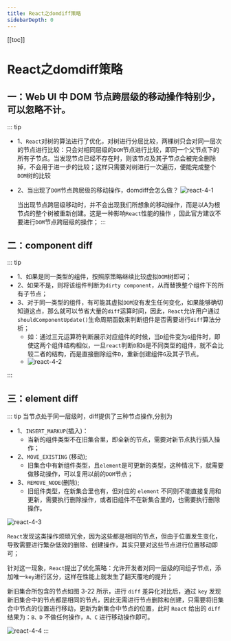 ```yaml
---
title: React之domdiff策略
sidebarDepth: 0
---
```

[[toc]]
# React之domdiff策略

## 一：Web UI 中 DOM 节点跨层级的移动操作特别少，可以忽略不计。
::: tip 
- 1、`React`对树的算法进行了优化，对树进行分层比较，两棵树只会对同一层次的节点进行比较：只会对相同层级的`DOM`节点进行比较，即同一个父节点下的所有子节点。当发现节点已经不存在时，则该节点及其子节点会被完全删除掉，不会用于进一步的比较；这样只需要对树进行一次遍历，便能完成整个`DOM`树的比较
- 2、当出现了`DOM`节点跨层级的移动操作，domdiff会怎么做？
  <img :src="$withBase('/assets/react-4-1.png')" alt="react-4-1">

  当出现节点跨层级移动时，并不会出现我们所想象的移动操作，而是以A为根节点的整个树被重新创建。这是一种影响`React`性能的操作 ，因此官方建议不要进行`DOM`节点跨层级的操作；
:::
## 二：component diff
::: tip 
- 1、如果是同一类型的组件，按照原策略继续比较虚拟`DOM`树即可；
- 2、如果不是，则将该组件判断为`dirty component`，从而替换整个组件下的所有子节点；
- 3、对于同一类型的组件，有可能其虚拟`DOM`没有发生任何变化，如果能够确切知道这点，那么就可以节省大量的`diff`运算时间，因此，`React`允许用户通过`shouldComponentUpdate()`生命周期函数来判断组件是否需要进行`diff`算法分析；
  - 如：通过三元运算符判断展示对应组件的时候，当`D`组件变为`G`组件时，即使这两个组件结构相似，一旦`react`判断`D`和`G`是不同类型的组件，就不会比较二者的结构，而是直接删除组件`D`，重新创建组件`G`及其子节点。
  - <img :src="$withBase('/assets/react-4-2.png')" alt="react-4-2">
:::
## 三：element diff
::: tip 当节点处于同一层级时，diff提供了三种节点操作,分别为
- 1、`INSERT_MARKUP`(插入)：
  - 当新的组件类型不在旧集合里，即全新的节点，需要对新节点执行插入操作；
- 2、`MOVE_EXISTING` (移动);
  - 旧集合中有新组件类型，且`element`是可更新的类型，这种情况下，就需要做移动操作，可以复用以前的`DOM`节点；
- 3、`REMOVE_NODE`(删除);
  - 旧组件类型，在新集合里也有，但对应的 `element` 不同则不能直接复用和更新，需要执行删除操作，或者旧组件不在新集合里的，也需要执行删除操作。

<img :src="$withBase('/assets/react-4-3.png')" alt="react-4-3">

`React`发现这类操作烦琐冗余，因为这些都是相同的节点，但由于位置发生变化，导致需要进行繁杂低效的删除、创建操作，其实只要对这些节点进行位置移动即可；

针对这一现象，`React`提出了优化策略：允许开发者对同一层级的同组子节点，添加唯一`key`进行区分，这样在性能上就发生了翻天覆地的提升；

新旧集合所包含的节点如图 3-22 所示，进行 `diff` 差异化对比后，通过 `key` 发现新旧集合中的节点都是相同的节点，因此无需进行节点删除和创建，只需要将旧集合中节点的位置进行移动，更新为新集合中节点的位置，此时 `React` 给出的 `diff` 结果为：`B、D` 不做任何操作，`A、C` 进行移动操作即可。

<img :src="$withBase('/assets/react-4-4.png')" alt="react-4-4">
:::